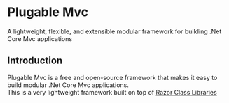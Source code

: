 # Plugable Mvc
A lightweight, flexible, and extensible modular framework for building .Net Core Mvc applications

## Introduction
Plugable Mvc is a free and open-source framework that makes it easy to build modular .Net Core Mvc applications.  
This is a very lightweight framework built on top of [Razor Class Libraries](https://docs.microsoft.com/en-us/aspnet/core/razor-pages/ui-class?view=aspnetcore-2.2&tabs=visual-studio "Razor Class Libraries")
